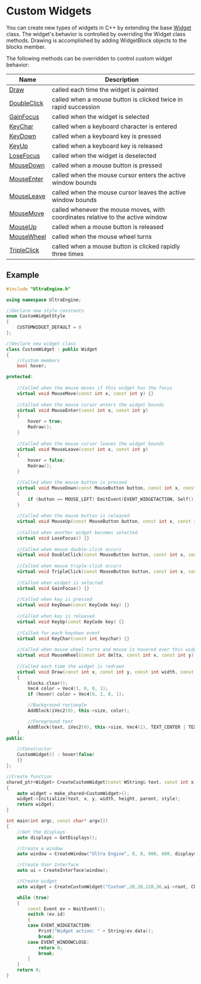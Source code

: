 # Custom Widgets

You can create new types of widgets in C++ by extending the base [Widget](Widget.md) class. The widget's behavior is controlled by overriding the Widget class methods. Drawing is accomplished by adding WidgetBlock objects to the blocks member.

The following methods can be overridden to control custom widget behavior:

| Name | Description |
|---|---|
| [Draw](Widget_Draw.md) | called each time the widget is painted |
| [DoubleClick](Widget_DoubleClick.md) | called when a mouse button is clicked twice in rapid succession |
| [GainFocus](Widget_GainFocus.md) | called when the widget is selected |
| [KeyChar](Widget_KeyChar.md) | called when a keyboard character is entered |
| [KeyDown](Widget_KeyDown.md) | called when a keyboard key is pressed |
| [KeyUp](Widget_KeyUp.md) | called when a keyboard key is released |
| [LoseFocus](Widget_LoseFocus.md) | called when the widget is deselected |
| [MouseDown](Widget_MouseDown.md) | called when a mouse button is pressed |
| [MouseEnter](Widget_MouseEnter.md) | called when the mouse cursor enters the active window bounds |
| [MouseLeave](Widget_MouseLeave.md) | called when the mouse cursor leaves the active window bounds |
| [MouseMove](Widget_MouseMove.md) | called whenever the mouse moves, with coordinates relative to the active window |
| [MouseUp](Widget_MouseUp.md) | called when a mouse button is released |
| [MouseWheel](Widget_MouseWheel.md) | called when the mouse wheel turns |
| [TripleClick](Widget_TripleClick.md) | called when a mouse button is clicked rapidly three times |

## Example

```c++
#include "UltraEngine.h"

using namespace UltraEngine;

//Declare new style constants
enum CustomWidgetStyle
{
    CUSTOMWIDGET_DEFAULT = 0
};

//Declare new widget class
class CustomWidget : public Widget
{
    //Custom members
    bool hover;

protected:
    
    //Called when the mouse moves if this widget has the focus
    virtual void MouseMove(const int x, const int y) {}
    
    //Called when the mouse cursor enters the widget bounds
    virtual void MouseEnter(const int x, const int y)
    {
        hover = true;
        Redraw();
    }
    
    //Called when the mouse cursor leaves the widget bounds
    virtual void MouseLeave(const int x, const int y)
    {
        hover = false;
        Redraw();
    }

    //Called when the mouse button is pressed
    virtual void MouseDown(const MouseButton button, const int x, const int y)
    {
        if (button == MOUSE_LEFT) EmitEvent(EVENT_WIDGETACTION, Self());
    }
    
    //Called when the mouse button is released
    virtual void MouseUp(const MouseButton button, const int x, const int y) {}
    
    //Called when another widget becomes selected
    virtual void LoseFocus() {}
    
    //Called when mouse double-click occurs
    virtual void DoubleClick(const MouseButton button, const int x, const int y) {}
    
    //Called when mouse triple-click occurs
    virtual void TripleClick(const MouseButton button, const int x, const int y) {}
    
    //Called when widget is selected
    virtual void GainFocus() {}
    
    //Called when key is pressed
    virtual void KeyDown(const KeyCode key) {}
    
    //Called when key is released
    virtual void KeyUp(const KeyCode key) {}
    
    //Called for each keydown event
    virtual void KeyChar(const int keychar) {}
    
    //Called when mouse wheel turns and mouse is hovered over this widget
    virtual void MouseWheel(const int delta, const int x, const int y) {}
    
    //Called each time the widget is redrawn
    virtual void Draw(const int x, const int y, const int width, const int height)
    {
        blocks.clear();
        Vec4 color = Vec4(1, 0, 0, 1);
        if (hover) color = Vec4(0, 1, 0, 1);

        //Background rectangle
        AddBlock(iVec2(0), this->size, color);

        //Foreground text
        AddBlock(text, iVec2(0), this->size, Vec4(1), TEXT_CENTER | TEXT_MIDDLE);
    }
public:

    //Constructor
    CustomWidget() : hover(false)
    {}
};

//Create function
shared_ptr<Widget> CreateCustomWidget(const WString& text, const int x, const int y, const int width, const int height, shared_ptr<Widget> parent, const CustomWidgetStyle style)
{
    auto widget = make_shared<CustomWidget>();
    widget->Initialize(text, x, y, width, height, parent, style);
    return widget;
}

int main(int argc, const char* argv[])
{
    //Get the displays
    auto displays = GetDisplays();

    //Create a window
    auto window = CreateWindow("Ultra Engine", 0, 0, 800, 600, displays[0]);

    //Create User Interface
    auto ui = CreateInterface(window);

    //Create widget
    auto widget = CreateCustomWidget("Custom",20,20,120,36,ui->root, CUSTOMWIDGET_DEFAULT);

    while (true)
    {
        const Event ev = WaitEvent();
        switch (ev.id)
        {
        case EVENT_WIDGETACTION:
            Print("Widget action: " + String(ev.data));
            break;
        case EVENT_WINDOWCLOSE:
            return 0;
            break;
        }
    }
    return 0;
}
```
